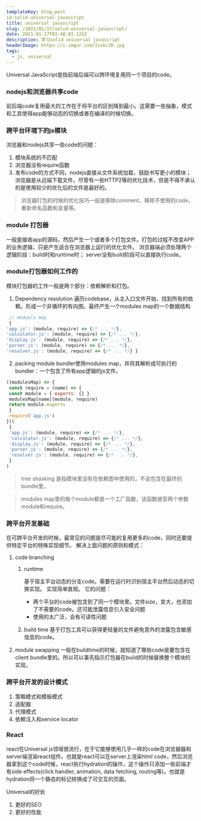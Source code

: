 ```yaml
---
templateKey: blog-post
id:solid-universal-javascript
title: universal javascript
slug: /2021/01/17/solid-universal-javascript/
date: 2021-01-17T03:48:03.125Z
description: 学习solid universal javascript
headerImage: https://i.imgur.com/Ivxkc3R.jpg
tags:
  - js, universal
---
```


Universal JavaScript是指前端后端可以跨环境复用同一个项目的code。


### nodejs和浏览器共享code
前后端code复用最大的工作在于将平台的区别降到最小。这需要一些抽象，模式和工具使得app能够动态的切换或者在编译的时候切换。

### 跨平台环境下的js模块
浏览器和nodejs共享一些code的问题：
1. 模块系统的不匹配
2. 浏览器没有require函数
3. 发布code的方式不同，nodejs直接从文件系统加载，鼓励书写更小的模块；浏览器是从远端下载文件，尽管有一些HTTP2等的优化技术，但是不得不承认的是使用较少的优化后的文件是最好的。

> 浏览器打包的时候的优化技巧一般是移除comment，移除不使用的code，重新命名函数和变量等。

### module 打包器
一般是接收app的源码，然后产生一个或者多个打包文件。打包的过程不改变APP的业务逻辑，只是产生适合在浏览器上运行的优化文件。
浏览器端必须处理两个逻辑阶段：build时和runtime时；
server没有build阶段可以直接执行code。


### module打包器如何工作的 
模块打包器的工作一般是两个部分：依赖解析和打包。
1. Dependency resolution
  遍历codebase，从主入口文件开始，找到所有的依赖。形成一个非循环的有向图。最终产生一个modules map的一个数据结构
  ``` javascript
   // moduels map
   {
 'app.js': (module, require) => {/* ... */},
 'calculator.js': (module, require) => {/* ... */},
 'display.js': (module, require) => {/* ... */},
 'parser.js': (module, require) => {/* ... */},
 'resolver.js': (module, require) => {/* ... */} }
  ```
2. packing
module bundler使用modules map，并将其解析成可执行的bundler：一个包含了所有app逻辑的js文件。

``` javascript
((modulesMap) => {  
 const require = (name) => {  
 const module = { exports: {} }  
 modulesMap[name](module, require)  
 return module.exports  
 }
 require('app.js')  
})(
 {
 'app.js': (module, require) => {/* ... */},
 'calculator.js': (module, require) => {/* ... */},
 'display.js': (module, require) => {/* ... */},
 'parser.js': (module, require) => {/* ... */},
 'resolver.js': (module, require) => {/* ... */},
 }
)
```

> tree shasking
是指模块里没有在依赖图中使用的，不会包含在最终的bundle里。

> modules map里的每个module都是一个工厂函数，该函数接受两个参数module和require。 


### 跨平台开发基础
在可跨平台开发的时候，最常见的问题是尽可能的复用更多的code，同时还要提供特定平台的特殊实现细节。
解决上面问题的原则和模式：
1. code branching
    1. runtime
        
        基于宿主平台动态的分支code。需要在运行时识别宿主平台然后动态的切换实现。
        实现简单直观。
        它的问题：
        
        - 两个平台的code被包含到了同一个模块里。文件size，变大，也添加了不需要的code。还可能泄露信息引入安全问题
        -  使用的太广泛，会有可读性问题

    2. build time
        基于打包工具可以获得更轻量的文件避免意外的泄露包含敏感信息的code。
  

2. module swapping
  一般在buildtime的时候，就知道了哪些code是要包含在client bundle里的。所以可以事先指示打包器在build的时候替换整个模块的实现。


### 跨平台开发的设计模式
1. 策略模式和模板模式
2. 适配器
3. 代理模式
4. 依赖注入和service locator

### React
react在Universal js领域很流行，在于它能够使用几乎一样的code在浏览器器和server端渲染react组件。也就是react可以在server上渲染html code，然后浏览器拿到这个code时候，react执行hydration的操作，这个操作只添加一些前端才有side effects(click handler, animation, data fetching, routing等)。也就是hydration将一个静态的标记转换成了可交互的页面。

Universal的好处
1. 更好的SEO 
2. 更好的性能


